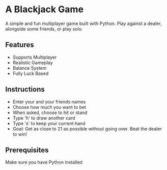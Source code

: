 # A Blackjack Game
A simple and fun multiplayer game built with Python. Play against a dealer, alongside some friends, or play solo. 

## Features
- Supports Multiplayer
- Realistic Gameplay
- Balance System
- Fully Luck Based 

## Instructions 
- Enter your and your friends names
- Choose how much you want to bet
- When asked, choose to hit or stand
- Type 'h' to draw another card
- Type 's' to keep your current hand
- Goal: Get as close to 21 as possible without going over. Beat the dealer to win!


## Prerequisites
Make sure you have Python installed 



